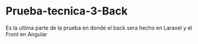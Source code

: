 # Prueba-tecnica-3-Back
Es la ultima parte de la prueba en donde el back sera hecho en Laravel y el Front en Angular
